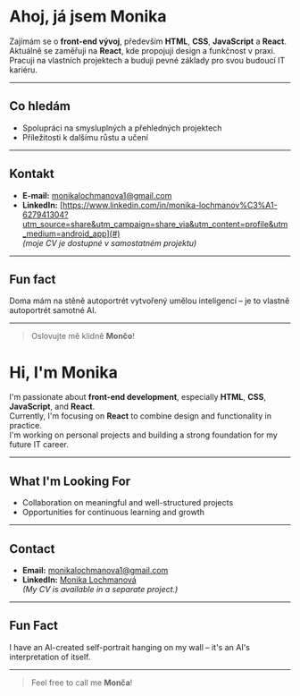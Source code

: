 # Ahoj, já jsem Monika

Zajímám se o **front-end vývoj**, především **HTML**, **CSS**, **JavaScript** a **React**.  
Aktuálně se zaměřuji na **React**, kde propojuji design a funkčnost v praxi.  
Pracuji na vlastních projektech a buduji pevné základy pro svou budoucí IT kariéru.

---

## Co hledám
- Spolupráci na smysluplných a přehledných projektech
- Příležitosti k dalšímu růstu a učení

---

## Kontakt
- **E-mail:** [monikalochmanova1@gmail.com](mailto:monikalochmanova1@gmail.com)
- **LinkedIn:** [https://www.linkedin.com/in/monika-lochmanov%C3%A1-627941304?utm_source=share&utm_campaign=share_via&utm_content=profile&utm_medium=android_app](#)  
*(moje CV je dostupné v samostatném projektu)*

---

## Fun fact
Doma mám na stěně autoportrét vytvořený umělou inteligencí – je to vlastně autoportrét samotné AI.

---

> Oslovujte mě klidně **Mončo**!


# Hi, I'm Monika

I'm passionate about **front-end development**, especially **HTML**, **CSS**, **JavaScript**, and **React**.  
Currently, I'm focusing on **React** to combine design and functionality in practice.  
I'm working on personal projects and building a strong foundation for my future IT career.

---

## What I'm Looking For
- Collaboration on meaningful and well-structured projects
- Opportunities for continuous learning and growth

---

## Contact
- **Email:** [monikalochmanova1@gmail.com](mailto:monikalochmanova1@gmail.com)
- **LinkedIn:** [Monika Lochmanová](https://www.linkedin.com/in/monika-lochmanov%C3%A1-627941304?utm_source=share&utm_campaign=share_via&utm_content=profile&utm_medium=android_app)  
*(My CV is available in a separate project.)*

---

## Fun Fact
I have an AI-created self-portrait hanging on my wall – it's an AI's interpretation of itself.

---

> Feel free to call me **Monča**!

